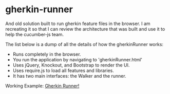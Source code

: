 gherkin-runner
==============

And old solution built to run gherkin feature files in the browser.  I am recreating it so that I can review the architecture that was built and use it to help the cucumber-js team.

The list below is a dump of all the details of how the gherkinRunner works:

* Runs completely in the browser.
* You run the application by navigating to 'gherkinRunner.html'
* Uses jQuery, Knockout, and Bootstrap to render the UI.
* Uses require.js to load all features and libraries.
* It has two main interfaces: the Walker and the runner.

Working Example:  [Gherkin Runner!](http://gherkin-runner.herokuapp.com)